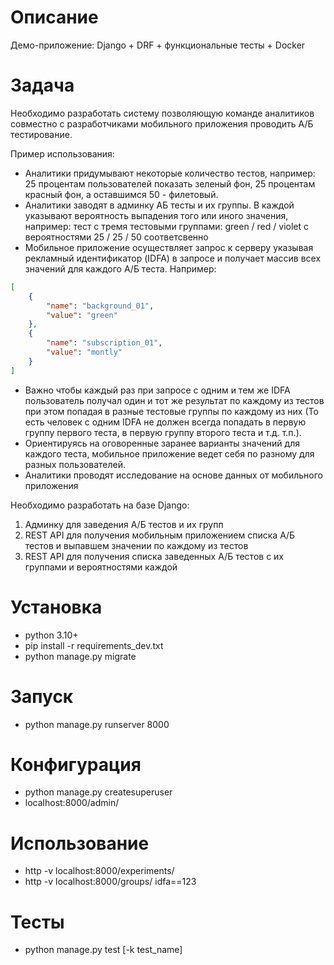 # Описание

Демо-приложение: Django + DRF + функциональные тесты + Docker

# Задача

Необходимо разработать систему позволяющую команде аналитиков совместно с разработчиками мобильного приложения проводить А/Б тестирование.

Пример использования:
- Аналитики придумывают некоторые количество тестов, например:
  25 процентам пользователей показать зеленый фон, 25 процентам красный фон, а оставшимся 50 - филетовый. 
- Аналитики заводят в админку АБ тесты и их группы. В каждой указывают вероятность выпадения того или иного значения, например:
  тест с тремя тестовыми группами: green / red / violet с вероятностями 25 / 25 / 50 соответсвенно 
- Мобильное приложение осуществляет запрос к серверу указывая рекламный идентификатор (IDFA) в запросе и получает массив всех значений для каждого А/Б теста. Например:
```json
[
    {
        "name": "background_01",
        "value": "green"
    },
    {
        "name": "subscription_01",
        "value": "montly"
    }
]
```
- Важно чтобы каждый раз при запросе с одним и тем же IDFA пользователь получал один и тот же результат по каждому из тестов при этом попадая в разные тестовые группы по каждому из них (То есть человек с одним IDFA не должен всегда попадать в первую группу первого теста, в первую группу второго теста и т.д. т.п.).
- Ориентируясь на оговоренные заранее варианты значений для каждого теста, мобильное приложение ведет себя по разному для разных пользователей.
- Аналитики проводят исследование на основе данных от мобильного приложения

Необходимо разработать на базе Django:
1. Админку для заведения А/Б тестов и их групп
2. REST API для получения мобильным приложением списка А/Б тестов и выпавшем значении по каждому из тестов
3. REST API для получения списка заведенных А/Б тестов с их группами и вероятностями каждой

# Установка

- python 3.10+
- pip install -r requirements_dev.txt
- python manage.py migrate

# Запуск

- python manage.py runserver 8000

# Конфигурация

- python manage.py createsuperuser
- localhost:8000/admin/

# Использование

- http -v localhost:8000/experiments/
- http -v localhost:8000/groups/ idfa==123

# Тесты

- python manage.py test [-k test_name]
